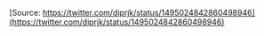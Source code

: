 [Source: https://twitter.com/diprjk/status/1495024842860498946](https://twitter.com/diprjk/status/1495024842860498946)
